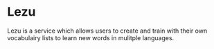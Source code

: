 # Lezu
Lezu is a service which allows users to create and train with their own vocabulairy lists to learn new words in mulitple languages.
